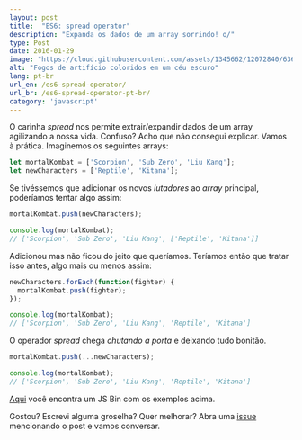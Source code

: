 ```yaml
---
layout: post
title:  "ES6: spread operator"
description: "Expanda os dados de um array sorrindo! o/"
type: Post
date: 2016-01-29
image: "https://cloud.githubusercontent.com/assets/1345662/12072840/6360f8ae-b0de-11e5-8584-b748798c95c3.jpg"
alt: "Fogos de artifício coloridos em um céu escuro"
lang: pt-br
url_en: /es6-spread-operator/
url_br: /es6-spread-operator-pt-br/
category: 'javascript'
---
```


O carinha *spread* nos permite extrair/expandir dados de um array agilizando a nossa vida. Confuso? Acho que não consegui explicar. Vamos à prática. Imaginemos os seguintes arrays:

```js
let mortalKombat = ['Scorpion', 'Sub Zero', 'Liu Kang'];
let newCharacters = ['Reptile', 'Kitana'];
```

Se tivéssemos que adicionar os novos *lutadores* ao *array* principal, poderíamos tentar algo assim:

```js
mortalKombat.push(newCharacters);

console.log(mortalKombat);
// ['Scorpion', 'Sub Zero', 'Liu Kang', ['Reptile', 'Kitana']]
```

Adicionou mas não ficou do jeito que queríamos. Teríamos então que tratar isso antes, algo mais ou menos assim:

```js
newCharacters.forEach(function(fighter) {
  mortalKombat.push(fighter);
});

console.log(mortalKombat);
// ['Scorpion', 'Sub Zero', 'Liu Kang', 'Reptile', 'Kitana']
```

O operador *spread* chega *chutando a porta* e deixando tudo bonitão.

```js
mortalKombat.push(...newCharacters);

console.log(mortalKombat);
// ['Scorpion', 'Sub Zero', 'Liu Kang', 'Reptile', 'Kitana']
```

[Aqui](http://jsbin.com/cubiko/edit?js,console) você encontra um JS Bin com os exemplos acima.

Gostou? Escrevi alguma groselha? Quer melhorar? Abra uma [issue](https://github.com/raphaelfabeni/raphaelfabeni.github.io/issues) mencionando o post e vamos conversar.
